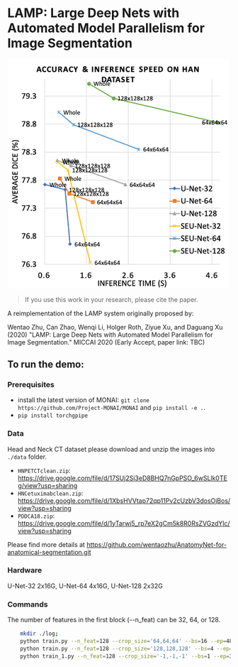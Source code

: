 # LAMP: Large Deep Nets with Automated Model Parallelism for Image Segmentation

<p>
<img src="./fig/acc_speed_han_0_5hor.png" alt="LAMP on Head and Neck Dataset" width="500"/>
</p>


> If you use this work in your research, please cite the paper.

A reimplementation of the LAMP system originally proposed by:

Wentao Zhu, Can Zhao, Wenqi Li, Holger Roth, Ziyue Xu, and Daguang Xu (2020)
"LAMP: Large Deep Nets with Automated Model Parallelism for Image Segmentation."
MICCAI 2020 (Early Accept, paper link: TBC)


## To run the demo:

### Prerequisites
- install the latest version of MONAI: `git clone https://github.com/Project-MONAI/MONAI` and `pip install -e .`.
- `pip install torchgpipe`

### Data
Head and Neck CT dataset
please download and unzip the images into `./data` folder.

- `HNPETCTclean.zip`: https://drive.google.com/file/d/17SUj2Si3eD8BHQ7nGpPSO_6wSLlk0TEg/view?usp=sharing
- `HNCetuximabclean.zip`: https://drive.google.com/file/d/1XbsHVVtap72qp11Pv2cUzbV3dosOjBos/view?usp=sharing
- `PDDCA18.zip`: https://drive.google.com/file/d/1yTarwj5_rp7eX2gCm5k8R0RsZVGzdYlc/view?usp=sharing

Please find more details at https://github.com/wentaozhu/AnatomyNet-for-anatomical-segmentation.git


### Hardware
U-Net-32 2x16G, U-Net-64 4x16G, U-Net-128 2x32G


### Commands
The number of features in the first block (--n_feat) can be 32, 64, or 128.
```bash
    mkdir ./log;
    python train.py --n_feat=128 --crop_size='64,64,64' --bs=16 --ep=4800 > ./log/YOURLOG.log
    python train.py --n_feat=128 --crop_size='128,128,128' --bs=4 --ep=1200 --pretrain='./model/BESTMODELFROM64,64,64' > ./log/YOURLOG.log
    python train_1.py --n_feat=128 --crop_size='-1,-1,-1' --bs=1 --ep=300 --pretrain='./model/BESTMODELFROM128,128,128' > ./log/YOURLOG.log
```
